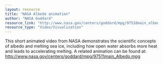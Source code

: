 ```yaml
---
layout: resource
title: "NASA Albedo animation"
author: "NASA Goddard"
resource_link: "http://www.nasa.gov/centers/goddard/mpg/97518main_albedoCU.mpg"
resource_type: "Video/Visualization"
---
```


This short animated video from NASA demonstrates the scientific concepts of albedo and melting sea ice, including how open water absorbs more heat and leads to accelerating melting.  A related animation can be found at:                           http://www.nasa.gov/centers/goddard/mpg/97511main_Albedo.mpg
